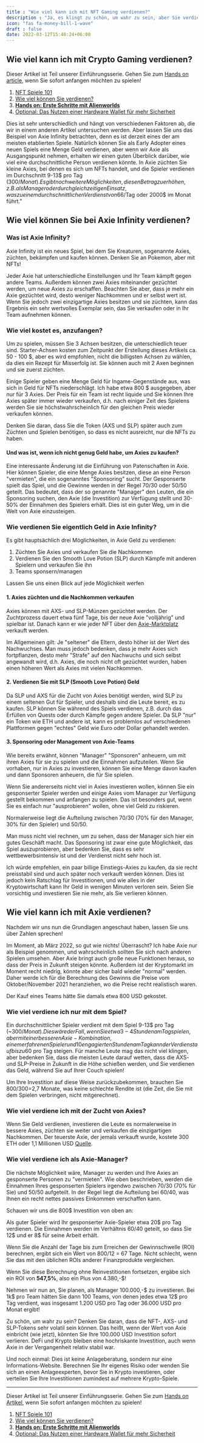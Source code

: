 ```yaml
---
title : "Wie viel kann ich mit NFT Gaming verdienen?"
description : "Ja, es klingt zu schön, um wahr zu sein, aber Sie verdienen tatsächlich für das Spielen von Spielen"
icon: "fas fa-money-bill-1-wave"
draft : false
date: 2022-03-12T15:40:24+06:00
---
```


## Wie viel kann ich mit Crypto Gaming verdienen?

Dieser Artikel ist Teil unserer Einführungsserie. Gehen Sie zum [Hands on article](/services/wie-starte-ich-mit-crypto-gaming/), wenn Sie sofort anfangen möchten zu spielen!

1. [NFT Spiele 101](/services/nft-games-101/)
2. [Wie viel können Sie verdienen?](/services/wie-viel-kann-ich-verdienen/)
3. **[Hands on: Erste Schritte mit Alienworlds](/services/wie-starte-ich-mit-crypto-gaming/)**
4. [Optional: Das Nutzen einer Hardware Wallet für mehr Sicherheit](/services/eine-hardware-wallet-fuer-mehr-sicherheit)

Dies ist sehr unterschiedlich und hängt von verschiedenen Faktoren ab, die wir in einem anderen Artikel untersuchen werden. Aber lassen Sie uns das Beispiel von Axie Infinity betrachten, denn es ist derzeit eines der am meisten etablierten Spiele. Natürlich können Sie als Early Adopter eines neuen Spiels eine Menge Geld verdienen, aber wenn wir Axie als Ausgangspunkt nehmen, erhalten wir einen guten Überblick darüber, wie viel eine durchschnittliche Person verdienen könnte. In Axie züchten Sie kleine Axies, bei denen es sich um NFTs handelt, und die Spieler verdienen im Durchschnitt 9-13$ pro Tag (300$/Monat). 
Es gibt noch weitere Möglichkeiten, diesen Betrag zu erhöhen, z.B. als Manager oder durch gleichzeitigen Einsatz, was zu einem durchschnittlichen Verdienst von 66$/Tag oder 2000$ im Monat führt."

## Wie viel können Sie bei Axie Infinity verdienen?

### Was ist Axie Infinity?

Axie Infinity ist ein neues Spiel, bei dem Sie Kreaturen, sogenannte Axies, züchten, bekämpfen und kaufen können. Denken Sie an Pokemon, aber mit NFTs!

Jeder Axie hat unterschiedliche Einstellungen und Ihr Team kämpft gegen andere Teams. Außerdem können zwei Axies miteinander gezüchtet werden, um neue Axies zu erschaffen. Beachten Sie aber, dass je mehr ein Axie gezüchtet wird, desto weniger Nachkommen und er selbst wert ist. Wenn Sie jedoch zwei einzigartige Axies besitzen und sie züchten, kann das Ergebnis ein sehr wertvolles Exemplar sein, das Sie verkaufen oder in Ihr Team aufnehmen können. 

### Wie viel kostet es, anzufangen?

Um zu spielen, müssen Sie 3 Achsen besitzen, die unterschiedlich teuer sind. Starter-Achsen kosten zum Zeitpunkt der Erstellung dieses Artikels ca. 50 - 100 $, aber es wird empfohlen, nicht die billigsten Achsen zu wählen, da dies ein Rezept für Misserfolg ist. Sie können auch mit 2 Axen beginnen und sie zuerst züchten.

Einige Spieler geben eine Menge Geld für Ingame-Gegenstände aus, was sich in Geld für NFTs niederschlägt. Ich habe etwa 800 $ ausgegeben, aber nur für 3 Axies. Der Preis für ein Team ist recht liquide und Sie können Ihre Axies später immer wieder verkaufen, d.h. nach einiger Zeit des Spielens werden Sie sie höchstwahrscheinlich für den gleichen Preis wieder verkaufen können.

Denken Sie daran, dass Sie die Token (AXS und SLP) später auch zum Züchten und Spielen benötigen, so dass es nicht ausreicht, nur die NFTs zu haben.

#### Und was ist, wenn ich nicht genug Geld habe, um Axies zu kaufen?

Eine interessante Änderung ist die Einführung von Patenschaften in Axie. Hier können Spieler, die eine Menge Axies besitzen, diese an eine Person "vermieten", die ein sogenanntes "Sponsoring" sucht. Der Gesponserte spielt das Spiel, und die Gewinne werden in der Regel 70/30 oder 50/50 geteilt. Das bedeutet, dass der so genannte "Manager" den Leuten, die ein Sponsoring suchen, den Axie (die Investition) zur Verfügung stellt und 30-50% der Einnahmen des Spielers erhält. Dies ist ein guter Weg, um in die Welt von Axie einzusteigen. 

### Wie verdienen Sie eigentlich Geld in Axie Infinity?

Es gibt hauptsächlich drei Möglichkeiten, in Axie Geld zu verdienen:

1. Züchten Sie Axies und verkaufen Sie die Nachkommen
2. Verdienen Sie den Smooth Love Potion (SLP) durch Kämpfe mit anderen Spielern und verkaufen Sie ihn
3. Teams sponsern/managen

Lassen Sie uns einen Blick auf jede Möglichkeit werfen

#### 1. Axies züchten und die Nachkommen verkaufen

Axies können mit AXS- und SLP-Münzen gezüchtet werden. Der Zuchtprozess dauert etwa fünf Tage, bis der neue Axie "volljährig" und spielbar ist. Danach kann er wie jeder NFT über den [Axie-Marktplatz](https://marketplace.axieinfinity.com/) verkauft werden.

Im Allgemeinen gilt: Je "seltener" die Eltern, desto höher ist der Wert des Nachwuchses. Man muss jedoch bedenken, dass je mehr Axies sich fortpflanzen, desto mehr "Strafe" auf den Nachwuchs und sich selbst angewandt wird, d.h. Axies, die noch nicht oft gezüchtet wurden, haben einen höheren Wert als Axies mit vielen Nachkommen. 

#### 2. Verdienen Sie mit SLP (Smooth Love Potion) Geld

Da SLP und AXS für die Zucht von Axies benötigt werden, wird SLP zu einem seltenen Gut für Spieler, und deshalb sind die Leute bereit, es zu kaufen.
SLP können Sie während des Spiels verdienen, z.B. durch das Erfüllen von Quests oder durch Kämpfe gegen andere Spieler. Da SLP "nur" ein Token wie ETH und andere ist, kann es problemlos auf verschiedenen Plattformen gegen "echtes" Geld wie Euro oder Dollar gehandelt werden.

#### 3. Sponsoring oder Management von Axie-Teams

Wie bereits erwähnt, können "Manager" "Sponsoren" anheuern, um mit ihren Axies für sie zu spielen und die Einnahmen aufzuteilen. Wenn Sie vorhaben, nur in Axies zu investieren, können Sie eine Menge davon kaufen und dann Sponsoren anheuern, die für Sie spielen.

Wenn Sie andererseits nicht viel in Axies investieren wollen, können Sie ein gesponserter Spieler werden und einige Axies vom Manager zur Verfügung gestellt bekommen und anfangen zu spielen. Das ist besonders gut, wenn Sie es einfach nur "ausprobieren" wollen, ohne viel Geld zu riskieren. 

Normalerweise liegt die Aufteilung zwischen 70/30 (70% für den Manager, 30% für den Spieler) und 50/50.

Man muss nicht viel rechnen, um zu sehen, dass der Manager sich hier ein gutes Geschäft macht. Das Sponsoring ist zwar eine gute Möglichkeit, das Spiel auszuprobieren, aber bedenken Sie, dass es sehr wettbewerbsintensiv ist und der Verdienst nicht sehr hoch ist.

Ich würde empfehlen, ein paar billige Einstiegs-Axies zu kaufen, da sie recht preisstabil sind und auch später noch verkauft werden können. Dies ist jedoch kein Ratschlag für Investitionen, und wie alles in der Kryptowirtschaft kann Ihr Geld in wenigen Minuten verloren sein. Seien Sie vorsichtig und investieren Sie nie mehr, als Sie verlieren können.

## Wie viel kann ich mit Axie verdienen?

Nachdem wir uns nun die Grundlagen angeschaut haben, lassen Sie uns über Zahlen sprechen!

Im Moment, ab März 2022, so gut wie nichts! Überrascht? Ich habe Axie nur als Beispiel genommen, und wahrscheinlich sollten Sie sich nach anderen Spielen umsehen. Aber Axie bringt auch große neue Funktionen heraus, so dass der Preis in Zukunft steigen könnte.
Außerdem ist der Kryptomarkt im Moment recht niedrig, könnte aber sicher bald wieder "normal" werden. Daher werde ich für die Berechnung des Gewinns die Preise vom Oktober/November 2021 heranziehen, wo die Preise recht realistisch waren. 

Der Kauf eines Teams hätte Sie damals etwa 800 USD gekostet.

### Wie viel verdiene ich nur mit dem Spiel?

Ein durchschnittlicher Spieler verdient mit dem Spiel 9-13$ pro Tag (~300$/Monat).
Dies wäre der Fall, wenn Sie etwa 3-4 Stunden am Tag spielen, aber mit einer besseren Axie-Kombination, einem erfahrenen Spieler und 10 engagierten Stunden am Tag kann der Verdienst auf bis zu 60$ pro Tag steigen. Für manche Leute mag das nicht viel klingen, aber bedenken Sie, dass die meisten Leute darauf wetten, dass die AXS- und SLP-Preise in Zukunft in die Höhe schießen werden, und Sie verdienen das Geld, während Sie auf Ihrer Couch spielen!

Um Ihre Investition auf diese Weise zurückzubekommen, brauchen Sie 800$/300$=2,7 Monate, was keine schlechte Rendite ist (die Zeit, die Sie mit dem Spielen verbringen, nicht mitgerechnet).

### Wie viel verdiene ich mit der Zucht von Axies?

Wenn Sie Geld verdienen, investieren die Leute es normalerweise in bessere Axies, züchten sie weiter und verkaufen die einzigartigen Nachkommen. Der teuerste Axie, der jemals verkauft wurde, kostete 300 ETH oder 1,1 Millionen USD [Quelle](https://www.esports.net/news/crypto-gaming/most-expensive-gaming-nft/).

### Wie viel verdiene ich als Axie-Manager?

Die nächste Möglichkeit wäre, Manager zu werden und Ihre Axies an gesponserte Personen zu "vermieten". Wie oben beschrieben, werden die Einnahmen Ihres gesponserten Spielers irgendwo zwischen 70/30 (70% für Sie) und 50/50 aufgeteilt. In der Regel liegt die Aufteilung bei 60/40, was Ihnen ein recht nettes passives Einkommen verschaffen kann.

Schauen wir uns die 800$ Investition von oben an:

Als guter Spieler wird Ihr gesponserter Axie-Spieler etwa 20$ pro Tag verdienen. Die Einnahmen werden im Verhältnis 60/40 geteilt, so dass Sie 12$ und er 8$ für seine Arbeit erhält.

Wenn Sie die Anzahl der Tage bis zum Erreichen der Gewinnschwelle (ROI) berechnen, ergibt sich ein Wert von 800$/12$ = 67 Tage. Nicht schlecht, wenn Sie das mit den üblichen ROIs anderer Finanzprodukte vergleichen.

Wenn Sie diese Berechnung ohne Reinvestitionen fortsetzen, ergäbe sich ein ROI von **547,5%**, also ein Plus von 4.380,-$!

Nehmen wir nun an, Sie planen, als Manager 100.000,-$ zu investieren. Bei 1k$ pro Team hätten Sie dann 100 Teams, von denen jedes etwa 12$ pro Tag verdient, was insgesamt 1.200 USD pro Tag oder 36.000 USD pro Monat ergibt!

Zu schön, um wahr zu sein? Denken Sie daran, dass die NFT-, AXS- und SLP-Tokens sehr volatil sein können. Das heißt, wenn der Wert von Axie einbricht (wie jetzt), könnten Sie Ihre 100.000 USD Investition sofort verlieren. DeFi und Krypto bleiben eine hochriskante Investition, auch wenn Axie in der Vergangenheit relativ stabil war. 

Und noch einmal: Dies ist keine Anlageberatung, sondern nur eine Informations-Website. Berechnen Sie Ihr eigenes Risiko oder wenden Sie sich an einen Anlageexperten, bevor Sie in Krypto investieren, oder verteilen Sie Ihre Investitionen zumindest auf mehrere Krypto-Spiele.

---

Dieser Artikel ist Teil unserer Einführungsserie. Gehen Sie zum [Hands on Artikel](/services/wie-starte-ich-mit-crypto-gaming/), wenn Sie sofort anfangen möchten zu spielen!

1. [NFT Spiele 101](/services/nft-games-101/)
2. [Wie viel können Sie verdienen?](/services/wie-viel-kann-ich-verdienen/)
3. **[Hands on: Erste Schritte mit Alienworlds](/services/wie-starte-ich-mit-crypto-gaming/)**
4. [Optional: Das Nutzen einer Hardware Wallet für mehr Sicherheit](/services/eine-hardware-wallet-fuer-mehr-sicherheit)